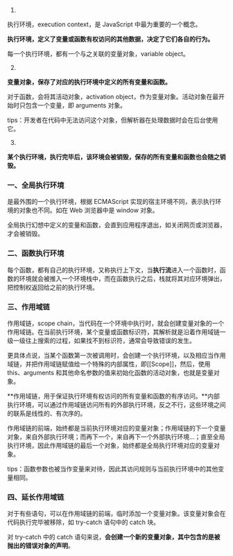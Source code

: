 1. 

执行环境，execution context，是 JavaScript 中最为重要的一个概念。

**执行环境，定义了变量或函数有权访问的其他数据，决定了它们各自的行为。**

每一个执行环境，都有一个与之关联的变量对象，variable object。


2. 

**变量对象，保存了对应的执行环境中定义的所有变量和函数。**

对于函数，会将其活动对象，activation object，作为变量对象。活动对象在最开始时只包含一个变量，即 arguments 对象。

tips：开发者在代码中无法访问这个对象，但解析器在处理数据时会在后台使用它。


3. 

**某个执行环境，执行完毕后，该环境会被销毁，保存的所有变量和函数也会随之销毁。**


### 一、全局执行环境

是最外围的一个执行环境，根据 ECMAScript 实现的宿主环境不同，表示执行环境的对象也不同。如在 Web 浏览器中是 window 对象。

全局执行幻想中定义的变量和函数，会直到应用程序退出，如关闭网页或浏览器，才会被销毁。


### 二、函数执行环境

每个函数，都有自己的执行环境，又称执行上下文，当**执行流**进入一个函数时，函数的环境就会被推入一个环境栈中，而在函数执行之后，栈就将其对应环境弹出，把控制权返回给之前的执行环境。


### 三、作用域链

作用域链，scope chain，当代码在一个环境中执行时，就会创建变量对象的一个作用域链。在当前执行环境，某个变量或函数标识符，其解析就是沿着作用域链一级一级往上搜索的过程，如果找不到标识符，通常会导致错误的发生。

更具体点说，当某个函数第一次被调用时，会创建一个执行环境，以及相应当作用域链，并把作用域链赋值给一个特殊的内部属性，即\[\[Scope\]\]，然后，使用 this、arguments 和其他命名参数的值来初始化函数的活动对象，也就是变量对象。

**作用域链，用于保证执行环境有权访问的所有变量和函数的有序访问。**内部执行环境，可以通过作用域链访问所有的外部执行环境，反之不行，这些环境之间的联系是线性的、有次序的。

作用域链的前端，始终都是当前执行环境对应的变量对象；作用域链的下一个变量对象，来自外部执行环境；而再下一个，来自再下一个外部执行环境...；直至全局执行环境，因此作用域链的最后一个对象，始终都是全局执行环境对应的变量对象。

tips：函数参数也被当作变量来对待，因此其访问规则与当前执行环境中的其他变量相同。


### 四、延长作用域链

对于有些语句，可以在作用域链的前端，临时添加一个变量对象。该变量对象会在代码执行完毕被移除，如 try-catch 语句中的 catch 块。

对 try-catch 中的 catch 语句来说，**会创建一个新的变量对象，其中包含的是被抛出的错误对象的声明**。


